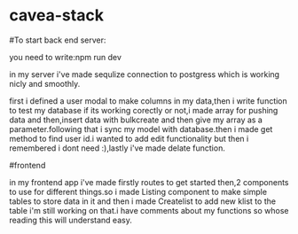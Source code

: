 # cavea-stack
#To start back end server:

you need to write:npm run dev

in my server i've made sequlize connection to postgress which is working nicly and smoothly.

first i defined a user modal to make columns in my data,then i write function to test my database if its working corectly or not,i made array for pushing data and then,insert data with bulkcreate and then give my array as a parameter.following that i sync my model with database.then i made get method to find user id.i wanted to add edit functionality but then i remembered i dont need :),lastly i've made delate function.


#frontend


in my frontend app i've made firstly routes to get started then,2 components to use for different things.so i made Listing component to make simple tables to store data in it and then i made Createlist to add new klist to the table i'm still working on that.i have comments about my functions so whose reading this will understand easy.

